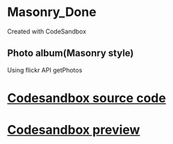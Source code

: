 # Masonry_Done
Created with CodeSandbox
<h2>Photo album(Masonry style)</h2>
<div>Using flickr API getPhotos</div>
<h1><a target="_blank" rel="noopener noreferrer" href="https://codesandbox.io/s/github/manojvicky/Masonry_Done">Codesandbox source code</a></h1>
<h1><a target="_blank" rel="noopener noreferrer" href="https://pwm7nmw4j0.codesandbox.io/login">Codesandbox preview</a></h1>

